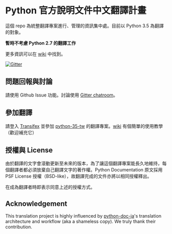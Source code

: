 # Python 官方說明文件中文翻譯計畫

這個 repo 為統整翻譯專案進行、管理的資訊集中處。目前以 Python 3.5 為翻譯的對象。

**暫時不考慮 Python 2.7 的翻譯工作**

更多資訊可以在 [wiki] 中找到。

[![Gitter](https://badges.gitter.im/Join%20Chat.svg)](https://gitter.im/python-doc-tw/python-doc-tw)


## 問題回報與討論

請使用 Github Issue 功能。討論使用 [Gitter chatroom]。


## 參加翻譯

請登入 [Transifex] 並參加 [python-35-tw] 的翻譯專案。[wiki](https://github.com/python-doc-tw/python-doc-tw/wiki/How-to-translate-%28on-Transifex%29) 有個簡單的使用教學（歡迎補充它）


## 授權與 License

由於翻譯的文字會滾動更新至未來的版本，為了讓這個翻譯專案能長久地維持，每個翻譯者都必須放棄自己翻譯文字的著作權。Python Documentation 原文採用 PSF License 授權（BSD-like），故翻譯完成的文件亦將以相同授權釋出。

在成為翻譯者時即表示同意上述的授權方式。


## Acknowledgement

This translation project is highly influenced by [python-doc-ja]'s translation architecture and workflow (aka a shameless copy). We truly thank their contribution.

[wiki]: https://github.com/python-doc-tw/python-doc-tw/wiki
[Gitter chatroom]: https://gitter.im/python-doc-tw/python-doc-tw
[Transifex]: https://www.transifex.com/
[python-35-tw]: https://www.transifex.com/python-tw-doc/python-35-tw/
[python-doc-ja]: https://github.com/python-doc-ja/python-doc-ja
